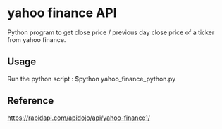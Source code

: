 # yahoo finance API
Python program to get close price / previous day close price of a ticker from yahoo finance.

Usage
------------

Run the python script :
$python yahoo_finance_python.py

Reference
------------
https://rapidapi.com/apidojo/api/yahoo-finance1/
